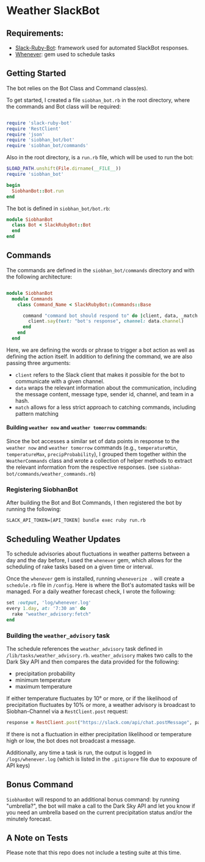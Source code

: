 # Weather SlackBot

## Requirements:

- [Slack-Ruby-Bot](https://github.com/slack-ruby/slack-ruby-bot#slack-ruby-bot): framework used for automated SlackBot responses.
- [Whenever](https://github.com/javan/whenever): gem used to schedule tasks

## Getting Started

The bot relies on the Bot Class and Command class(es).

To get started, I created a file `siobhan_bot.rb` in the root directory, where the commands and Bot class will be required:

```rb

require 'slack-ruby-bot'
require 'RestClient'
require 'json'
require 'siobhan_bot/bot'
require 'siobhan_bot/commands'

```
 
Also in the root directory, is a `run.rb` file, which will be used to run the bot:

```rb
$LOAD_PATH.unshift(File.dirname(__FILE__))
require 'siobhan_bot'

begin
  SiobhanBot::Bot.run
end
```

The bot is defined in `siobhan_bot/bot.rb`:

```rb
module SiobhanBot
  class Bot < SlackRubyBot::Bot
  end
end
```

## Commands

The commands are defined in the `siobhan_bot/commands` directory and with the following architecture:

```rb

module SiobhanBot
  module Commands
    class Command_Name < SlackRubyBot::Commands::Base

      command "command bot should respond to" do |client, data, _match|
        client.say(text: "bot's response", channel: data.channel)
      end
    end
  end

```

Here, we are defining the words or phrase to trigger a bot action as well as defining the action itself. In addition to defining the command, we are also passing three arguments:

- `client` refers to the Slack client that makes it possible for the bot to communicate with a given channel.
- `data` wraps the relevant information about the communication, including the message content, message type, sender id, channel, and team in a hash.
- `match` allows for a less strict approach to catching commands, including pattern matching


#### Building `weather now` and `weather tomorrow` commands:

Since the bot accesses a similar set of data points in response to the `weather now` and `weather tomorrow` commands (e.g., `temperatureMin`, `temperatureMax`, `precipProbability`), I grouped them together within the `WeatherCommands` class and wrote a collection of helper methods to extract the relevant information from the respective responses. (see `siobhan-bot/commands/weather_commands.rb`)  

### Registering SiobhanBot

After building the Bot and Bot Commands, I then registered the bot by running the following:

```
SLACK_API_TOKEN=[API_TOKEN] bundle exec ruby run.rb
```

## Scheduling Weather Updates

To schedule advisories about fluctuations in weather patterns between a day and the day before, I used the `whenever` gem, which allows for the scheduling of rake tasks based on a given time or interval.

Once the `whenever` gem is installed, running `wheneverize .` will create a `schedule.rb` file in `/config`.  Here is where the Bot's automated tasks will be managed.  For a daily weather forecast check, I wrote the following:

```rb
set :output, 'log/whenever.log'
every 1.day, at: '7:30 am' do
  rake "weather_advisory:fetch"
end
```


### Building the `weather_advisory` task
The schedule references the `weather_advisory` task defined in `/lib/tasks/weather_advisory.rb`.  `weather_advisory` makes two calls to the Dark Sky API and then compares the data provided for the following:
- precipitation probability
- minimum temperature
- maximum temperature

If either temperature fluctuates by 10° or more, or if the likelihood of precipitation fluctuates by 10% or more, a weather advisory is broadcast to Siobhan-Channel via a `RestClient.post` request:

```rb
response = RestClient.post("https://slack.com/api/chat.postMessage", payload, { "Authorization": "Bearer #{SLACK_TOKEN}", "Content-Type": "application/json", "Accept-Charset": "text/plain"})
```

If there is not a fluctuation in either precipitation likelihood or temperature high or low, the bot does not broadcast a message.

Additionally, any time a task is run, the output is logged in `/logs/whenever.log` (which is listed in the `.gitignore` file due to exposure of API keys)

## Bonus Command
`SiobhanBot` will respond to an additional bonus command: by running "umbrella?", the bot will make a call to the Dark Sky API and let you know if you need an umbrella based on the current precipitation status and/or the minutely forecast.

## A Note on Tests
Please note that this repo does not include a testing suite at this time. 
